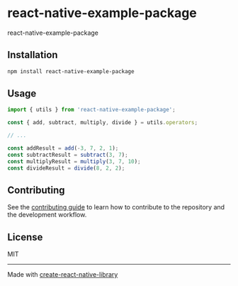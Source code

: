 # react-native-example-package

react-native-example-package

## Installation

```sh
npm install react-native-example-package
```

## Usage

```js
import { utils } from 'react-native-example-package';

const { add, subtract, multiply, divide } = utils.operators;

// ...

const addResult = add(-3, 7, 2, 1);
const subtractResult = subtract(3, 7);
const multiplyResult = multiply(3, 7, 10);
const divideResult = divide(8, 2, 2);
```

## Contributing

See the [contributing guide](CONTRIBUTING.md) to learn how to contribute to the repository and the development workflow.

## License

MIT

---

Made with [create-react-native-library](https://github.com/callstack/react-native-builder-bob)
